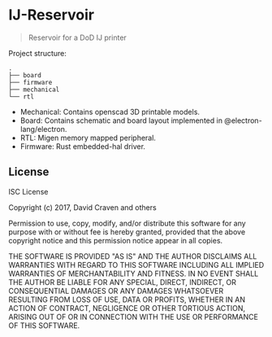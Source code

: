 # IJ-Reservoir

> Reservoir for a DoD IJ printer

Project structure:

```tree
.
├── board
├── firmware
├── mechanical
└── rtl
```

* Mechanical: Contains openscad 3D printable models.
* Board: Contains schematic and board layout implemented in @electron-lang/electron.
* RTL: Migen memory mapped peripheral.
* Firmware: Rust embedded-hal driver.

## License
ISC License

Copyright (c) 2017, David Craven and others

Permission to use, copy, modify, and/or distribute this software for any
purpose with or without fee is hereby granted, provided that the above
copyright notice and this permission notice appear in all copies.

THE SOFTWARE IS PROVIDED "AS IS" AND THE AUTHOR DISCLAIMS ALL WARRANTIES WITH
REGARD TO THIS SOFTWARE INCLUDING ALL IMPLIED WARRANTIES OF MERCHANTABILITY
AND FITNESS. IN NO EVENT SHALL THE AUTHOR BE LIABLE FOR ANY SPECIAL, DIRECT,
INDIRECT, OR CONSEQUENTIAL DAMAGES OR ANY DAMAGES WHATSOEVER RESULTING FROM
LOSS OF USE, DATA OR PROFITS, WHETHER IN AN ACTION OF CONTRACT, NEGLIGENCE
OR OTHER TORTIOUS ACTION, ARISING OUT OF OR IN CONNECTION WITH THE USE OR
PERFORMANCE OF THIS SOFTWARE.
